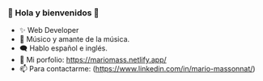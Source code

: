 ### 🕺 Hola y bienvenidos 👋

- ✨ Web Developer 
- 🎵 Músico y amante de la música.
- 🗨 Hablo español e inglés.
- 🏅 Mi porfolio: https://mariomass.netlify.app/
- 📫 Para contactarme: (https://www.linkedin.com/in/mario-massonnat/)
